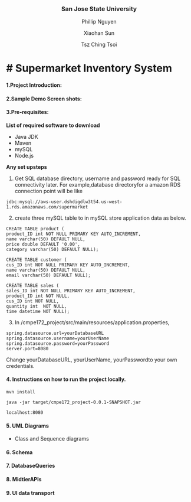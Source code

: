 <h3 style="text-align:center">San Jose State University</h3>
<p align="center"><EnterpriseSoftware-CMPE172/Spring2020</p>

<p align="center"> Phillip Nguyen</p>
<p align="center">Xiaohan Sun</p>
<p align="center">Tsz Ching Tsoi</p>

<p align="center"><h1> # Supermarket Inventory System</h1></p>

#### **1.Project Introduction:**

#### **2.Sample Demo Screen shots:**

#### **3.Pre-requisites:**

__**List of required software to download**__
   - Java JDK
   - Maven
   - mySQL
   - Node.js

__**Any set upsteps**__
 
 1. Get SQL database directory, username and password ready for SQL connectivity later. 
For example,database directoryfor a amazon RDS connection point will be like
```
jdbc:mysql://aws-user.dshdigdlw3t54.us-west-1.rds.amazonaws.com/supermarket
```

 2. create three mySQL table to in mySQL store application data as below.
   
```
CREATE TABLE product (
product_ID int NOT NULL PRIMARY KEY AUTO_INCREMENT, 
name varchar(50) DEFAULT NULL,
price double DEFAULT '0.00', 
category varchar(50) DEFAULT NULL);

CREATE TABLE customer (
cus_ID int NOT NULL PRIMARY KEY AUTO_INCREMENT, 
name varchar(50) DEFAULT NULL,
email varchar(50) DEFAULT NULL);

CREATE TABLE sales (
sales_ID int NOT NULL PRIMARY KEY AUTO_INCREMENT, 
product_ID int NOT NULL,
cus_ID int NOT NULL,
quantity int  NOT NULL,
time datetime NOT NULL);
```
 3. In /cmpe172_project/src/main/resources/application.properties, 
```
spring.datasource.url=yourDatabaseURL
spring.datasource.username=yourUserName
spring.datasource.password=yourPassword
server.port=8080
```
 Change yourDatabaseURL, yourUserName, yourPasswordto your own credentials.

#### **4. Instructions on how to run the project locally.**

```mvn install```

```java -jar target/cmpe172_project-0.0.1-SNAPSHOT.jar```

```localhost:8080```

#### **5. UML Diagrams**
 - Class and Sequence diagrams

#### **6. Schema**

#### **7. DatabaseQueries**

#### **8. MidtierAPIs**

#### **9. UI data transport**

